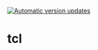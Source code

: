 [![Automatic version updates](https://github.com/ZOSOpenTools/tclport/actions/workflows/bump.yml/badge.svg)](https://github.com/ZOSOpenTools/tclport/actions/workflows/bump.yml)

# tcl
